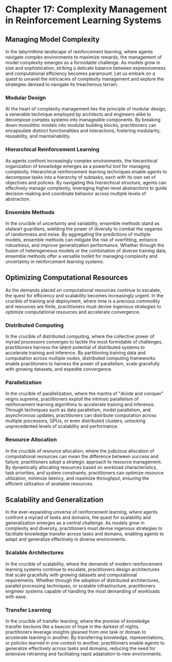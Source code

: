 # Chapter 17: Complexity Management in Reinforcement Learning Systems

## Managing Model Complexity

In the labyrinthine landscape of reinforcement learning, where agents navigate complex environments to maximize rewards, the management of model complexity emerges as a formidable challenge. As models grow in size and sophistication, striking a delicate balance between expressiveness and computational efficiency becomes paramount. Let us embark on a quest to unravel the intricacies of complexity management and explore the strategies devised to navigate its treacherous terrain.

### Modular Design
At the heart of complexity management lies the principle of modular design, a venerable technique employed by architects and engineers alike to decompose complex systems into manageable components. By breaking down monolithic models into modular building blocks, practitioners can encapsulate distinct functionalities and interactions, fostering modularity, reusability, and maintainability.

### Hierarchical Reinforcement Learning
As agents confront increasingly complex environments, the hierarchical organization of knowledge emerges as a powerful tool for managing complexity. Hierarchical reinforcement learning techniques enable agents to decompose tasks into a hierarchy of subtasks, each with its own set of objectives and policies. By navigating this hierarchical structure, agents can effectively manage complexity, leveraging higher-level abstractions to guide decision-making and coordinate behavior across multiple levels of abstraction.

### Ensemble Methods
In the crucible of uncertainty and variability, ensemble methods stand as stalwart guardians, wielding the power of diversity to combat the vagaries of randomness and noise. By aggregating the predictions of multiple models, ensemble methods can mitigate the risk of overfitting, enhance robustness, and improve generalization performance. Whether through the fusion of heterogeneous models or the combination of diverse training data, ensemble methods offer a versatile toolkit for managing complexity and uncertainty in reinforcement learning systems.

## Optimizing Computational Resources

As the demands placed on computational resources continue to escalate, the quest for efficiency and scalability becomes increasingly urgent. In the crucible of training and deployment, where time is a precious commodity and resources are finite, practitioners must devise ingenious strategies to optimize computational resources and accelerate convergence.

### Distributed Computing
In the crucible of distributed computing, where the collective power of myriad processors converges to tackle the most formidable of challenges, practitioners harness the latent potential of distributed systems to accelerate training and inference. By partitioning training data and computation across multiple nodes, distributed computing frameworks enable practitioners to harness the power of parallelism, scale gracefully with growing datasets, and expedite convergence.

### Parallelization
In the crucible of parallelization, where the mantra of "divide and conquer" reigns supreme, practitioners exploit the intrinsic parallelism of reinforcement learning algorithms to accelerate training and inference. Through techniques such as data parallelism, model parallelism, and asynchronous updates, practitioners can distribute computation across multiple processors, GPUs, or even distributed clusters, unlocking unprecedented levels of scalability and performance.

### Resource Allocation
In the crucible of resource allocation, where the judicious allocation of computational resources can mean the difference between success and failure, practitioners adopt a strategic approach to resource management. By dynamically allocating resources based on workload characteristics, task priorities, and system constraints, practitioners can optimize resource utilization, minimize latency, and maximize throughput, ensuring the efficient utilization of available resources.

## Scalability and Generalization

In the ever-expanding universe of reinforcement learning, where agents confront a myriad of tasks and domains, the quest for scalability and generalization emerges as a central challenge. As models grow in complexity and diversity, practitioners must devise ingenious strategies to facilitate knowledge transfer across tasks and domains, enabling agents to adapt and generalize effectively in diverse environments.

### Scalable Architectures
In the crucible of scalability, where the demands of modern reinforcement learning systems continue to escalate, practitioners design architectures that scale gracefully with growing datasets and computational requirements. Whether through the adoption of distributed architectures, parallel processing techniques, or scalable infrastructure, practitioners engineer systems capable of handling the most demanding of workloads with ease.

### Transfer Learning
In the crucible of transfer learning, where the promise of knowledge transfer beckons like a beacon of hope in the darkest of nights, practitioners leverage insights gleaned from one task or domain to accelerate learning in another. By transferring knowledge, representations, or policies learned in one context to another, practitioners enable agents to generalize effectively across tasks and domains, reducing the need for extensive retraining and facilitating rapid adaptation to new environments.
